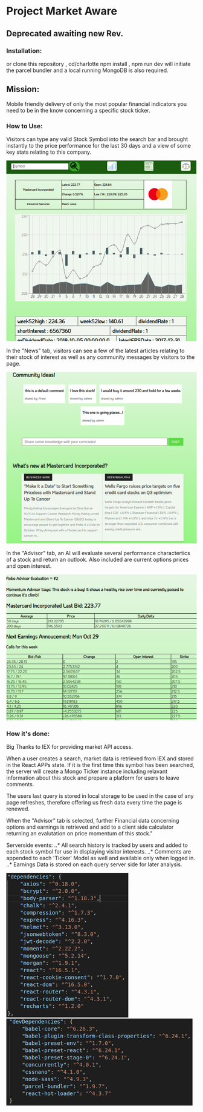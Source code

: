 # Project Market Aware
## Deprecated awaiting new Rev.
### Installation:
<!-- visit the live version on Heroku @ [Market Aware](https://marketaware.herokuapp.com "Live on Heroku") -->

or clone this repository , cd/charlotte npm install , npm run dev will initiate the parcel bundler and a local running MongoDB is also required.

## Mission:
Mobile friendly delivery of only the most popular financial indicators you need to be in the know concerning a specific stock ticker.

### How to Use:
Visitors can type any valid Stock Symbol into the search bar and brought instantly to the price performance for the last 30 days and a view of some key stats relating to this company.

![alt text](
    https://github.com/JasonSimms/Charlotte/blob/production/src/server/public/appimages/chart1.png
    )

In the "News" tab, visitors can see a few of the latest articles relating to their stock of interest as well as any community messages by visitors to the page.

![alt text](https://github.com/JasonSimms/Charlotte/blob/production/src/server/public/appimages/News1.png)


In the "Advisor" tab, an AI will evaluate several performance charactertics of a stock and return an outlook.
Also included are current options prices and open interest.

![alt text](https://github.com/JasonSimms/Charlotte/blob/production/src/server/public/appimages/Advisor.png)





### How it's done:

Big Thanks to IEX for providing market API access.

When a user creates a search, market data is retrieved from IEX and stored in the React APPs state.  If it is the first time this symbol has been searched, the server will create a Mongo Ticker instance including relavant information about this stock and prepare a platform for users to leave comments.

The users last query is stored in local storage to be used in the case of any page refreshes, therefore offering us fresh data every time the page is renewed.

When the "Advisor" tab is selected, further Financial data concerning options and earnings is retrieved and add to a client side calculator returning an evalutation on price momentum of this stock."

Serverside events: 
..* All search history is tracked by users and added to each stock symbol for use in displaying visitor interests.
..* Comments are appended to each 'Ticker' Model as well and available only when logged in.
..* Earnings Data is stored on each query server side for later analysis.


![alt text](https://github.com/JasonSimms/Charlotte/blob/production/src/server/public/appimages/package.png)
![alt text](https://github.com/JasonSimms/Charlotte/blob/production/src/server/public/appimages/dependencies.png)

